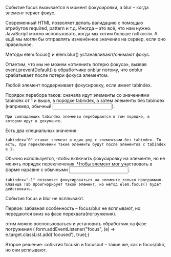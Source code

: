 Событие focus вызывается в момент фокусировки, а blur – когда элемент теряет фокус.

Современный HTML позволяет делать валидацию с помощью атрибутов required, pattern и т.д. Иногда – это всё, что нам нужно. JavaScript можно использовать, когда мы хотим больше гибкости. А ещё мы могли бы отправлять изменённое значение на сервер, если оно правильное.

Методы elem.focus() и elem.blur() устанавливают/снимают фокус.

Отметим, что мы не можем «отменить потерю фокуса», вызвав event.preventDefault() в обработчике onblur потому, что onblur срабатывает после потери фокуса элементом.

Любой элемент поддерживает фокусировку, если имеет tabindex.

Порядок перебора таков: сначала идут элементы со значениями tabindex от 1 и выше, в порядке tabindex, а затем элементы без tabindex (например, обычный <input>).

    При совпадающих tabindex элементы перебираются в том порядке, в котором идут в документе.

Есть два специальных значения:

    tabindex="0" ставит элемент в один ряд с элементами без tabindex. То есть, при переключении такие элементы будут после элементов с tabindex ≥ 1.
Обычно используется, чтобы включить фокусировку на элементе, но не менять порядок переключения. Чтобы элемент мог участвовать в форме наравне с обычными <input>.

    tabindex="-1" позволяет фокусироваться на элементе только программно. Клавиша Tab проигнорирует такой элемент, но метод elem.focus() будет действовать.


События focus и blur не всплывают.

Первое: забавная особенность – focus/blur не всплывают, но передаются вниз на фазе перехвата(погружения).

этим можно воспользоваться и установить обработчик на фазе погружения 
( form.addEventListener("focus", (e) => e.target.classList.add('focused'), true);)

Второе решение: события focusin и focusout – такие же, как и focus/blur, но они всплывают.
